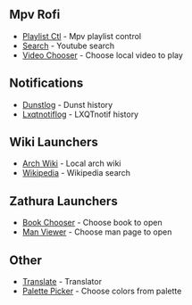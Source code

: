 ## Mpv Rofi

- [Playlist Ctl](https://github.com/su55y/rofi-launchers/tree/master/mpv_rofi/playlist_ctl) - Mpv playlist control
- [Search](https://github.com/su55y/rofi-launchers/tree/master/mpv_rofi/search) - Youtube search
- [Video Chooser](https://github.com/su55y/rofi-launchers/tree/master/mpv_rofi/video_chooser) - Choose local video to play

## Notifications

- [Dunstlog](https://github.com/su55y/rofi-launchers/tree/master/notifications/dunstlog) - Dunst history
- [Lxqtnotiflog](https://github.com/su55y/rofi-launchers/tree/master/notifications/lxqtnotiflog) - LXQTnotif history

## Wiki Launchers

- [Arch Wiki](https://github.com/su55y/rofi-launchers/tree/master/wiki_launchers/arch_wiki) - Local arch wiki
- [Wikipedia](https://github.com/su55y/rofi-launchers/tree/master/wiki_launchers/wikipedia) - Wikipedia search

## Zathura Launchers

- [Book Chooser](https://github.com/su55y/rofi-launchers/tree/master/zathura_launchers/book_chooser) - Choose book to open
- [Man Viewer](https://github.com/su55y/rofi-launchers/tree/master/zathura_launchers/man_viewer) - Choose man page to open

## Other

- [Translate](https://github.com/su55y/rofi-launchers/tree/master/other/translate) - Translator
- [Palette Picker](https://github.com/su55y/rofi-launchers/tree/master/other/palette_picker) - Choose colors from palette
